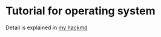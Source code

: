 # Tutorial for operating system
Detail is explained in [my hackmd](https://hackmd.io/@KPk5hwaKTO6iNsSn0-6oXw/LanceWanf12OperatingSystem)

